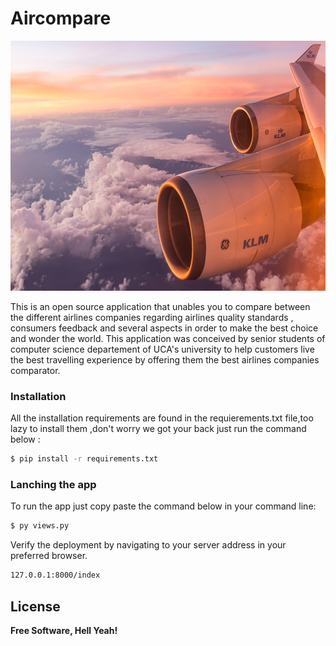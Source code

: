# Aircompare




<img src="static/img/plane.jpg" width="1000" height="400" />


This is an open source application that unables you to compare between the different airlines companies regarding airlines quality standards , consumers feedback and several aspects in order to make the best choice and wonder the world. This application was conceived by senior students of computer science departement of UCA's university to help customers live the best travelling experience by offering them the best airlines companies comparator.









### Installation


All the installation requirements are found in the requierements.txt file,too lazy to install them ,don't worry we got your back just run the command below : 

```sh
$ pip install -r requirements.txt
```
### Lanching the app
To run the app just copy paste the command below in your command line:
```sh
$ py views.py
```


Verify the deployment by navigating to your server address in your preferred browser.

```sh
127.0.0.1:8000/index
```


License
----





**Free Software, Hell Yeah!**




